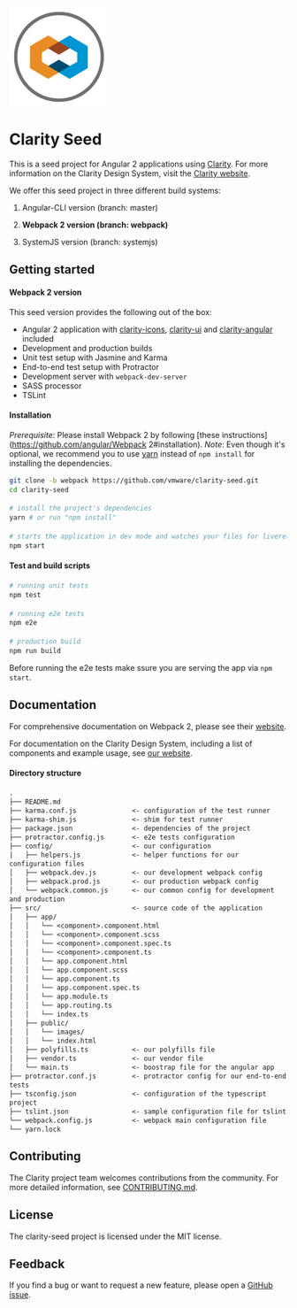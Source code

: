 ![Clarity](logo.png)

Clarity Seed
============
This is a seed project for Angular 2 applications using [Clarity](https://github.com/vmware/clarity). For more information on the Clarity Design System, visit the [Clarity website](https://vmware.github.io/clarity/).

We offer this seed project in three different build systems:

1. Angular-CLI version (branch: master)

2. **Webpack 2 version (branch: webpack)**

3. SystemJS version (branch: systemjs)

Getting started
----------------------------------

#### Webpack 2 version

This seed version provides the following out of the box:

- Angular 2 application with [clarity-icons](https://www.npmjs.com/package/clarity-icons), [clarity-ui](https://www.npmjs.com/package/clarity-ui) and [clarity-angular](https://www.npmjs.com/package/clarity-angular) included
- Development and production builds
- Unit test setup with Jasmine and Karma
- End-to-end test setup with Protractor
- Development server with `webpack-dev-server`
- SASS processor
- TSLint

#### Installation
*Prerequisite*: Please install Webpack 2 by following [these instructions](https://github.com/angular/Webpack 2#installation).
*Note*: Even though it's optional, we recommend you to use [yarn](https://yarnpkg.com/) instead of `npm install` for installing the dependencies.

```bash
git clone -b webpack https://github.com/vmware/clarity-seed.git
cd clarity-seed

# install the project's dependencies
yarn # or run "npm install"

# starts the application in dev mode and watches your files for livereload
npm start
```

#### Test and build scripts

```bash
# running unit tests
npm test

# running e2e tests
npm e2e

# production build
npm run build
```

Before running the e2e tests make ssure you are serving the app via `npm start`.

## Documentation

For comprehensive documentation on Webpack 2, please see their [website](https://webpack.js.org/).

For documentation on the Clarity Design System, including a list of components and example usage, see [our website](https://vmware.github.io/clarity).


#### Directory structure
```
.
├── README.md
├── karma.conf.js              <- configuration of the test runner
├── karma-shim.js              <- shim for test runner
├── package.json               <- dependencies of the project
├── protractor.config.js       <- e2e tests configuration
├── config/                    <- our configuration
|   ├── helpers.js             <- helper functions for our configuration files
│   ├── webpack.dev.js         <- our development webpack config
│   ├── webpack.prod.js        <- our production webpack config
│   └── webpack.common.js      <- our common config for development and production
├── src/                       <- source code of the application
│   ├── app/
│   │   └── <component>.component.html
│   │   └── <component>.component.scss
│   │   └── <component>.component.spec.ts
│   │   └── <component>.component.ts
│   │   └── app.component.html
│   │   └── app.component.scss
│   │   └── app.component.ts
│   │   └── app.component.spec.ts
│   │   └── app.module.ts
│   │   └── app.routing.ts
│   │   └── index.ts
│   ├── public/
│   │   └── images/
│   │   └── index.html
│   ├── polyfills.ts           <- our polyfills file
│   ├── vendor.ts              <- our vendor file
│   └── main.ts                <- boostrap file for the angular app
├── protractor.conf.js         <- protractor config for our end-to-end tests
├── tsconfig.json              <- configuration of the typescript project
├── tslint.json                <- sample configuration file for tslint
└── webpack.config.js          <- webpack main configuration file
└── yarn.lock
```

## Contributing

The Clarity project team welcomes contributions from the community. For more detailed information, see [CONTRIBUTING.md](CONTRIBUTING.md).

## License

The clarity-seed project is licensed under the MIT license.

## Feedback

If you find a bug or want to request a new feature, please open a [GitHub issue](https://github.com/vmware/clarity-seed/issues).
